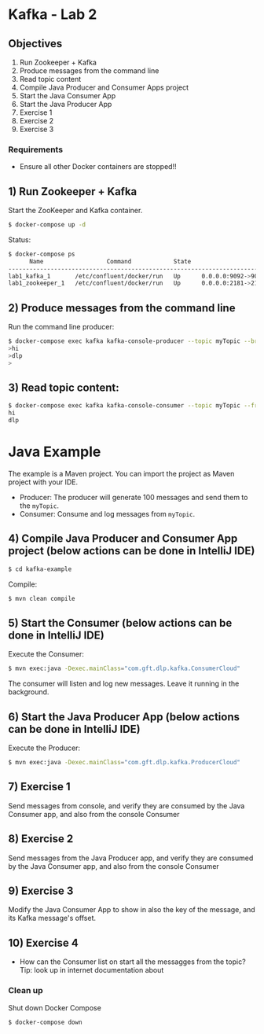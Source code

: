 # Kafka - Lab 2 

## Objectives

 1) Run Zookeeper + Kafka
 2) Produce messages from the command line
 3) Read topic content
 4) Compile Java Producer and Consumer Apps project
 5) Start the Java Consumer App
 6) Start the Java Producer App
 7) Exercise 1
 8) Exercise 2
 9) Exercise 3

### Requirements

 * Ensure all other Docker containers are stopped!!

## 1) Run Zookeeper + Kafka

Start the ZooKeeper and Kafka container.

```sh
$ docker-compose up -d
```

Status: 

```sh
$ docker-compose ps
      Name                  Command            State                     Ports
-------------------------------------------------------------------------------------------------
lab1_kafka_1       /etc/confluent/docker/run   Up      0.0.0.0:9092->9092/tcp
lab1_zookeeper_1   /etc/confluent/docker/run   Up      0.0.0.0:2181->2181/tcp, 2888/tcp, 3888/tcp
```

## 2) Produce messages from the command line

Run the command line producer:

```sh
$ docker-compose exec kafka kafka-console-producer --topic myTopic --broker-list localhost:9092
>hi
>dlp
>

```

## 3) Read topic content:

```sh
$ docker-compose exec kafka kafka-console-consumer --topic myTopic --from-beginning --bootstrap-server localhost:9092
hi
dlp
```

# Java Example

The example is a Maven project. You can import the project as Maven project with your IDE. 

* Producer: The producer will generate 100 messages and send them to the `myTopic`. 
* Consumer: Consume and log messages from `myTopic`.  


## 4) Compile Java Producer and Consumer App project (below actions can be done in IntelliJ IDE)
```sh
$ cd kafka-example 
```

Compile: 

```sh
$ mvn clean compile
```

## 5) Start the Consumer (below actions can be done in IntelliJ IDE)


Execute the Consumer:

```sh
$ mvn exec:java -Dexec.mainClass="com.gft.dlp.kafka.ConsumerCloud"
```
The consumer will listen and log new messages. Leave it running in the background. 



## 6) Start the Java Producer App (below actions can be done in IntelliJ IDE)

Execute the Producer:

```sh
$ mvn exec:java -Dexec.mainClass="com.gft.dlp.kafka.ProducerCloud"
``` 


## 7) Exercise 1
Send messages from console, and verify they are consumed by the Java Consumer app, and also from the console Consumer

## 8) Exercise 2
Send messages from the Java Producer app, and verify they are consumed by the Java Consumer app, and also from the console Consumer 

## 9) Exercise 3
Modify the Java Consumer App to show in also the key of the message, and its Kafka message's offset.

## 10) Exercise 4

* How can the Consumer list on start all the messagges from the topic?  Tip: look up in internet documentation about

### Clean up

Shut down Docker Compose

```sh
$ docker-compose down
```
